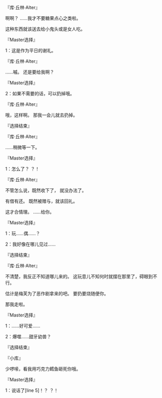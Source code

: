 『库·丘林·Alter』

啊啊？
……我才不要糖果点心之类啦。

这种东西就该送去给小鬼头或是女人吃。

『Master选择』

1：这是作为平日的谢礼。

『库·丘林·Alter』

……嘁。
还是要给我啊？

『Master选择』

2：如果不需要的话，可以扔掉哦。

『库·丘林·Alter』

哦，这样啊。
那我一会儿就去扔掉。

『选择结束』

『库·丘林·Alter』

……稍微等一下。

『Master选择』

1：怎么了？
？！

『库·丘林·Alter』

不管怎么说，既然收下了，
就没办法了。

有借有还。
既然被赠与，就该回礼。

这才合情理。
……给你。

『Master选择』

1：玩……偶……？

2：我好像在哪儿见过……

『选择结束』

『库·丘林·Alter』

不清楚，我反正不知道哪儿来的。
这玩意儿不知何时就摆在那里了，碍眼到不行。

估计是梅芙为了恶作剧拿来的吧。
要扔要烧随便你。

那我走啦。

『Master选择』

1：……好可爱……

2：爆噬……甜牙幼兽？

『选择结束』

『小库』

少啰嗦，看我用巧克力鳕鱼砸死你哦。

『Master选择』

1：说话了[line 5]！？
？！

